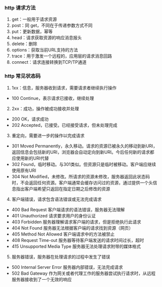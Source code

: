 ### http 请求方法
1. get：一般用于请求资源
2. post：同 get，不同在于传递参数方式不同
3. put：更新数据，幂等
4. head：请求获取资源的响应消息报头
5. delete：删除
6. options：获取当前URL支持的方法
7. trace：用于激发一个远程的，应用层的请求消息回路
8. connect：请求连接转换到TCP/TP通道

### http 常见状态码
1. 1xx：信息，服务器收到请求，需要请求者继续执行操作
  - 100 Continue，表示请求已接收，继续处理

2. 2xx：成功，操作被成功接收并处理
  - 200 OK，请求成功
  - 202 Accepted，已接受。已经接受请求，但未处理完成
  
3. 重定向，需要进一步的操作以完成请求
  - 301 Moved Permanently，永久移动。请求的资源已被永久的移动到新URI，返回信息会包括新的URI，浏览器会自动定向到新URI。今后任何新的请求都应使用新的URI代替
  - 302 Found，临时移动。与301类似。但资源只是临时被移动。客户端应继续使用原有URI
  - 304 Not Modified，未修改。所请求的资源未修改，服务器返回此状态码时，不会返回任何资源。客户端通常会缓存访问过的资源，通过提供一个头信息指出客户端希望只返回在指定日期之后修改的资源
  
4. 客户端错误，请求包含语法错误或无法完成请求
  - 400	Bad Request	客户端请求的语法错误，服务器无法理解
  - 401	Unauthorized	请求要求用户的身份认证
  - 403	Forbidden	服务器理解请求客户端的请求，但是拒绝执行此请求
  - 404	Not Found	服务器无法根据客户端的请求找到资源（网页）
  - 405	Method Not Allowed	客户端请求中的方法被禁止
  - 408	Request Time-out	服务器等待客户端发送的请求时间过长，超时
  - 415	Unsupported Media Type	服务器无法处理请求附带的媒体格式

5. 服务器错误，服务器在处理请求的过程中发生了错误
  - 500	Internal Server Error	服务器内部错误，无法完成请求
  - 502	Bad Gateway	作为网关或者代理工作的服务器尝试执行请求时，从远程服务器接收到了一个无效的响应
  



